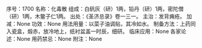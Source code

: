 序号：1700
名称：化毒散
组成：白矾灰（研）1两，铅丹（研）1两，密陀僧（研）1两，木鳖子仁1两。
出处：《圣济总录》卷一三一。
主治：发背痈疮。
加减：None
功效：None
用法用量：以菜子油调贴，其冷如水。
制备方法：上药同入瓷盒，煅赤，放冷地上，纸衬盆盖一时辰，细研。
临床应用：None
各家论述：None
用药禁忌：None
附注：None
